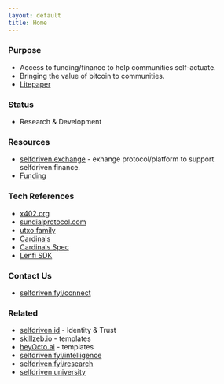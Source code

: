 ```yaml
---
layout: default
title: Home
---
```


### Purpose
- Access to funding/finance to help communities self-actuate.
- Bringing the value of bitcoin to communities.
- [Litepaper](/litepaper/)

### Status
- Research & Development

### Resources
- [selfdriven.exchange](https://selfdriven.exchange) - exhange protocol/platform to support selfdriven.finance.
- [Funding](https://github.com/selfdriven-foundation/selfdriven-finance//tree/main/funding/cardano)

### Tech References
- [x402.org](https://x402.org)
- [sundialprotocol.com](https://www.sundialprotocol.com)
- [utxo.family](https://utxo.family)
- [Cardinals](https://iohk.io/jp/newsroom/bitcoin-ordinals-bridged-to-cardano-for-the-first-time-with-bitvmx-protocol)
- [Cardinals Spec](https://github.com/input-output-hk/cardinal-spec)
- [Lenfi SDK](https://github.com/lenfiLabs/lenfi-sdk)

### Contact Us
- [selfdriven.fyi/connect](https://selfdriven.fyi/connect)

### Related

- [selfdriven.id](https://selfdriven.id) - Identity & Trust
- [skillzeb.io](https://skillzeb.io) - templates
- [heyOcto.ai](https://heyocto.ai) - templates
- [selfdriven.fyi/intelligence](https://selfdriven.fyi/intelligence)
- [selfdriven.fyi/research](https://selfdriven.fyi/research)
- [selfdriven.university](https://selfdriven.university)


